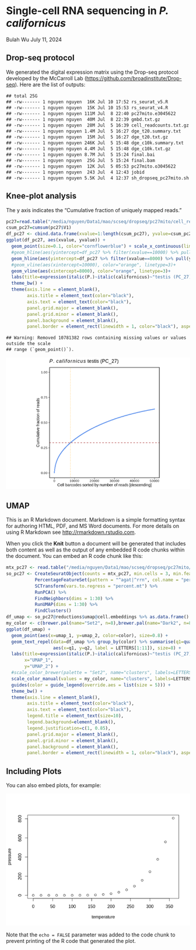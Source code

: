 Single-cell RNA sequencing in *P. californicus*
================
Bulah Wu
July 11, 2024

## Drop-seq protocol

We generated the digital expression matrix using the Drop-seq protocol
developed by the McCarroll Lab
(<https://github.com/broadinstitute/Drop-seq>). Here are the list of
outputs:

    ## total 25G
    ## -rw------- 1 nguyen nguyen  16K Jul 10 17:52 rs_seurat_v5.R
    ## -rw------- 1 nguyen nguyen  15K Jul 10 15:53 rs_seurat_v4.R
    ## -rw------- 1 nguyen nguyen 111M Jul  8 22:40 pc27mito.e3045622
    ## -rw------- 1 nguyen nguyen  40M Jul  8 22:39 gmbd.txt.gz
    ## -rw------- 1 nguyen nguyen  28M Jul  5 16:39 cell_readcounts.txt.gz
    ## -rw------- 1 nguyen nguyen 1.4M Jul  5 16:27 dge_t20.summary.txt
    ## -rw------- 1 nguyen nguyen  15M Jul  5 16:27 dge_t20.txt.gz
    ## -rw------- 1 nguyen nguyen 246K Jul  5 15:48 dge_c10k.summary.txt
    ## -rw------- 1 nguyen nguyen 4.4M Jul  5 15:48 dge_c10k.txt.gz
    ## -rw------- 1 nguyen nguyen 8.7M Jul  5 15:24 final.bai
    ## -rw------- 1 nguyen nguyen  25G Jul  5 15:24 final.bam
    ## -rw------- 1 nguyen nguyen  12K Jul  5 05:53 pc27mito.o3045622
    ## -rw------- 1 nguyen nguyen  243 Jul  4 12:43 jobid
    ## -rw------- 1 nguyen nguyen 5.5K Jul  4 12:37 sh_dropseq_pc27mito.sh

## Knee-plot analysis

The y axis indicates the “Cumulative fraction of uniquely mapped reads.”

``` r
pc27=read.table("/media/nguyen/Data1/mao/scseq/dropseq/pc27mito/cell_readcounts.txt.gz", header=F, stringsAsFactors=F)
csum_pc27=cumsum(pc27$V1)
df_pc27 <- cbind.data.frame(xvalue=1:length(csum_pc27), yvalue=csum_pc27/max(csum_pc27))
ggplot(df_pc27, aes(xvalue, yvalue)) +
  geom_point(size=0.1, color="cornflowerblue") + scale_x_continuous(limits = c(0,50000))+
  #geom_hline(aes(yintercept=df_pc27 %>% filter(xvalue==10000) %>% pull(yvalue)), color="brown", linetype=2)+
  geom_hline(aes(yintercept=df_pc27 %>% filter(xvalue==8000) %>% pull(yvalue)), color="brown", linetype=2)+
  #geom_vline(aes(xintercept=10000), color="orange", linetype=3)+
  geom_vline(aes(xintercept=8000), color="orange", linetype=3)+
  labs(title=expression(italic(P.)~italic(californicus)~"testis (PC_27)"), x="Cell barcodes sorted by number of reads [descending]", y="Cumulative fraction of reads") +
  theme_bw() +
  theme(axis.line = element_blank(),
        axis.title = element_text(color="black"),
        axis.text = element_text(color="black"),
        panel.grid.major = element_blank(),
        panel.grid.minor = element_blank(),
        panel.background = element_blank(),
        panel.border = element_rect(linewidth = 1, color="black"), aspect.ratio = 1)
```

    ## Warning: Removed 10781382 rows containing missing values or values outside the scale
    ## range (`geom_point()`).

![](scRNAseq_Phymatopus_californicus_files/figure-gfm/knee-plot-1.png)<!-- -->

## UMAP

This is an R Markdown document. Markdown is a simple formatting syntax
for authoring HTML, PDF, and MS Word documents. For more details on
using R Markdown see <http://rmarkdown.rstudio.com>.

When you click the **Knit** button a document will be generated that
includes both content as well as the output of any embedded R code
chunks within the document. You can embed an R code chunk like this:

``` r
mtx_pc27 <- read.table("/media/nguyen/Data1/mao/scseq/dropseq/pc27mito/dge_c10k.txt.gz", header = TRUE, row.names = 1, colClasses =c("character", rep("numeric", 10000)))
so_pc27 <- CreateSeuratObject(counts = mtx_pc27, min.cells = 3, min.features = 200, project = "pc27") %>%
           PercentageFeatureSet(pattern = "^agat|^rrn", col.name = "percent.mt") %>%
           SCTransform(vars.to.regress = "percent.mt") %>%
           RunPCA() %>%
           FindNeighbors(dims = 1:30) %>%
           RunUMAP(dims = 1:30) %>%
           FindClusters()
df_umap <- so_pc27@reductions$umap@cell.embeddings %>% as.data.frame() %>% cbind(color=so_pc27@meta.data$seurat_clusters)
my_color <- c(brewer.pal(name="Set2", n=8),brewer.pal(name="Dark2", n=8))[c(1,3,2,4,5:8,12,14,15)]
ggplot(df_umap) +
  geom_point(aes(x=umap_1, y=umap_2, color=color), size=0.8) +
  geom_text_repel(data=df_umap %>% group_by(color) %>% summarise(q1=quantile(umap_1, 0.5), q2=quantile(umap_2, 0.5)),
                  aes(x=q1, y=q2, label = LETTERS[1:11]), size=8) +
  labs(title=expression(italic(P.)~italic(californicus)~"testis (PC_27)"),
       x="UMAP_1",
       y="UMAP_2") +
  #scale_color_brewer(palette = "Set2", name="clusters", labels=LETTERS[1:11]) +
  scale_color_manual(values = my_color, name="clusters", labels=LETTERS[1:11]) +
  guides(color = guide_legend(override.aes = list(size = 5))) +
  theme_bw() +
  theme(axis.line = element_blank(),
        axis.title = element_text(color="black"),
        axis.text = element_text(color="black"),
        legend.title = element_text(size=10),
        legend.background=element_blank(),
        legend.justification=c(1, 0.85),
        panel.grid.major = element_blank(),
        panel.grid.minor = element_blank(),
        panel.background = element_blank(),
        panel.border = element_rect(linewidth = 1, color="black"), aspect.ratio = 1)
```

## Including Plots

You can also embed plots, for example:

![](scRNAseq_Phymatopus_californicus_files/figure-gfm/pressure-1.png)<!-- -->

Note that the `echo = FALSE` parameter was added to the code chunk to
prevent printing of the R code that generated the plot.
